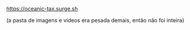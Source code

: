 https://oceanic-tax.surge.sh

(a pasta de imagens e vídeos era pesada demais, então não foi inteira)
